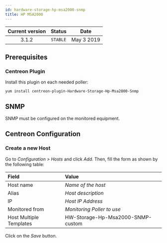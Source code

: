 ```yaml
---
id: hardware-storage-hp-msa2000-snmp
title: HP MSA2000
---
```


| Current version | Status | Date |
| :-: | :-: | :-: |
| 3.1.2 | `STABLE` | May  3 2019 |

## Prerequisites

### Centreon Plugin

Install this plugin on each needed poller:

``` shell
yum install centreon-plugin-Hardware-Storage-Hp-Msa2000-Snmp
```

## SNMP

SNMP must be configured on the monitored equipment.

## Centreon Configuration

### Create a new Host

Go to *Configuration \> Hosts* and click *Add*. Then, fill the form as shown by the following table:

| Field                                | Value                             |
| :----------------------------------- | :-------------------------------- |
| Host name                            | *Name of the host*                |
| Alias                                | *Host description*                |
| IP                                   | *Host IP Address*                 |
| Monitored from                       | *Monitoring Poller to use*        |
| Host Multiple Templates              | HW-Storage-Hp-Msa2000-SNMP-custom |

Click on the *Save* button.


